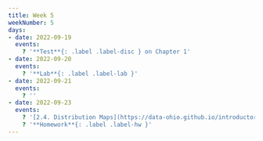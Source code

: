 ```yaml
---
title: Week 5
weekNumber: 5
days:
- date: 2022-09-19
  events:
    ? '**Test**{: .label .label-disc } on Chapter 1'
- date: 2022-09-20
  events:
    ? '**Lab**{: .label .label-lab }'
- date: 2022-09-21
  events:
    ? ''
- date: 2022-09-23
  events:
    ? '[2.4. Distribution Maps](https://data-ohio.github.io/introductory-data-science/2/4/2_4_distribution.html)'
    ? '**Homework**{: .label .label-hw }'
---
```

